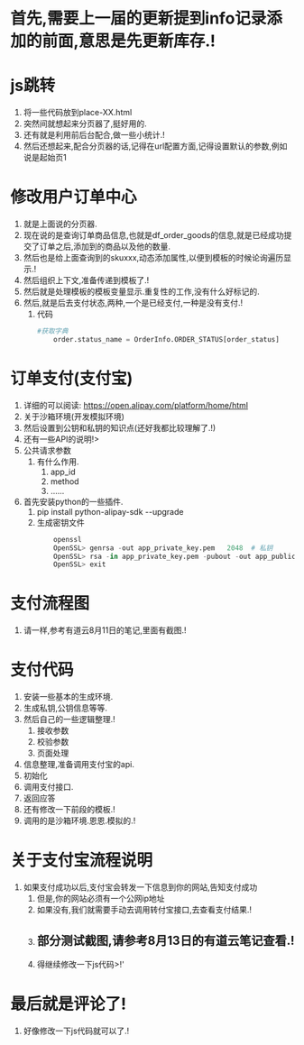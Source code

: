 # 首先,需要上一届的更新提到info记录添加的前面,意思是先更新库存.!


# js跳转
1. 将一些代码放到place-XX.html
2. 突然间就想起来分页器了,挺好用的.
3. 还有就是利用前后台配合,做一些小统计.!
4. 然后还想起来,配合分页器的话,记得在url配置方面,记得设置默认的参数,例如说是起始页1

# 修改用户订单中心
1. 就是上面说的分页器.
2. 现在说的是查询订单商品信息,也就是df_order_goods的信息,就是已经成功提交了订单之后,添加到的商品以及他的数量.
3. 然后也是给上面查询到的skuxxx,动态添加属性,以便到模板的时候论询遍历显示.!
4. 然后组织上下文,准备传递到模板了.!
5. 然后就是处理模板的模板变量显示.重复性的工作,没有什么好标记的.
6. 然后,就是后去支付状态,两种,一个是已经支付,一种是没有支付.!
    1. 代码
        ```python
        #获取字典
            order.status_name = OrderInfo.ORDER_STATUS[order_status]
        ```

# 订单支付(支付宝)
1. 详细的可以阅读: 
    https://open.alipay.com/platform/home/html
2. 关于沙箱环境(开发模拟环境)
3. 然后设置到公钥和私钥的知识点(还好我都比较理解了.!)
4. 还有一些API的说明!>
5. 公共请求参数
    1. 有什么作用.
        1. app_id
        2. method
        3. ......
6. 首先安装python的一些插件.
    1. pip install python-alipay-sdk --upgrade
    2. 生成密钥文件
        ```python
            openssl
            OpenSSL> genrsa -out app_private_key.pem   2048  # 私钥
            OpenSSL> rsa -in app_private_key.pem -pubout -out app_public_key.pem # 导出公钥
            OpenSSL> exit
        ```


# 支付流程图
1. 请一样,参考有道云8月11日的笔记,里面有截图.!

# 支付代码
1. 安装一些基本的生成环境.
2. 生成私钥,公钥信息等等.
3. 然后自己的一些逻辑整理.!
    1. 接收参数
    2. 校验参数
    3. 页面处理
4. 信息整理,准备调用支付宝的api.
5. 初始化
6. 调用支付接口.
7. 返回应答
8. 还有修改一下前段的模板.!
9. 调用的是沙箱环境.恩恩.模拟的.!

# 关于支付宝流程说明
1. 如果支付成功以后,支付宝会转发一下信息到你的网站,告知支付成功
    1. 但是,你的网站必须有一个公网ip地址
    2. 如果没有,我们就需要手动去调用转付宝接口,去查看支付结果.!
    3. ## 部分测试截图,请参考8月13日的有道云笔记查看.!
    4. 得继续修改一下js代码>!'



# 最后就是评论了!
1. 好像修改一下js代码就可以了.!